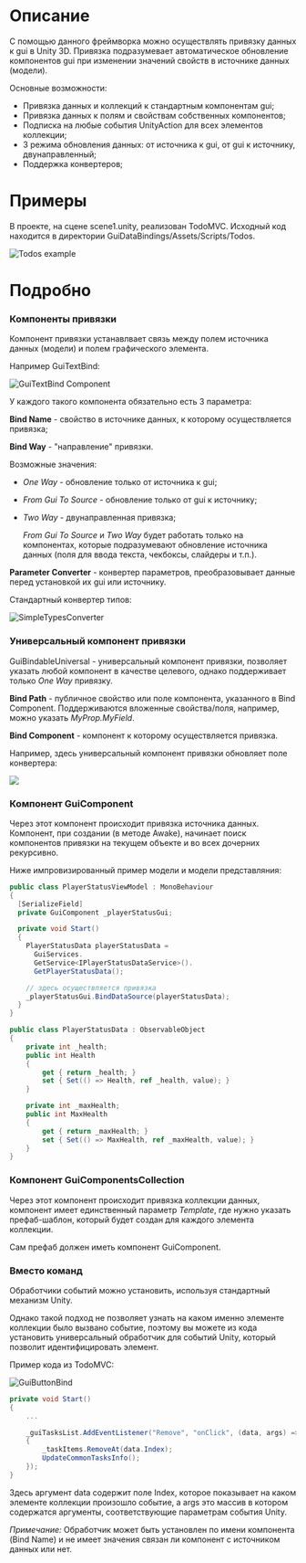 # Описание

С помощью данного фреймворка можно осуществлять привязку данных к gui в Unity 3D. Привязка подразумевает автоматическое обновление компонентов gui при изменении значений свойств в источнике данных (модели).

Основные возможности:

-   Привязка данных и коллекций к стандартным компонентам gui;
-   Привязка данных к полям и свойствам собственных компонентов;
-   Подписка на любые события UnityAction для всех элементов коллекции;
-   3 режима обновления данных: от источника к gui, от gui к источнику, двунаправленный;
-   Поддержка конвертеров;

# Примеры

В проекте, на сцене scene1.unity, реализован TodoMVC. Исходный код находится в директории GuiDataBindings/Assets/Scripts/Todos.

![Todos example](http://i.imgur.com/nrRZoU6.png])

# Подробно

### Компоненты привязки

Компонент привязки устанавлвает связь между полем источника данных (модели) и полем графического элемента.

Например GuiTextBind:

![GuiTextBind Component](http://i.imgur.com/yHSWoPo.png)

У каждого такого компонента обязательно есть 3 параметра:

**Bind Name** - свойство в источнике данных, к которому осуществляется привязка;

**Bind Way** - "направление" привязки.

Возможные значения:

-   _One Way_ - обновление только от источника к gui;
-   _From Gui To Source_ - обновление только от gui к источнику;
-   _Two Way_ - двунаправленная привязка;

    _From Gui To Source_ и _Two Way_ будет работать только на компонентах, которые подразумевают обновление источника данных (поля для ввода текста, чекбоксы, слайдеры и т.п.).

**Parameter Converter** - конвертер параметров, преобразовывает данные перед установкой их gui или источнику.

Стандартный конвертер типов:

![SimpleTypesConverter](http://i.imgur.com/Sld9vsF.png)

### Универсальный компонент привязки

GuiBindableUniversal - универсальный компонент привязки, позволяет указать любой компонент в качестве целевого, однако поддерживает только _One Way_ привязку.

**Bind Path** - публичное свойство или поле компонента, указанного в Bind Component. Поддерживаются вложенные свойства/поля, например, можно указать _MyProp.MyField_.

**Bind Component** - компонент к которому осуществляется привязка.

Например, здесь универсальный компонент привязки обновляет поле конвертера:

![](http://i.imgur.com/s4c3VyL.png)

### Компонент GuiComponent

Через этот компонент происходит привязка источника данных. Компонент, при создании (в методе Awake), начинает поиск компонентов привязки на текущем объекте и во всех дочерних рекурсивно.

Ниже импровизированный пример модели и модели представляния:

```csharp
public class PlayerStatusViewModel : MonoBehaviour
{
  [SerializeField]
  private GuiComponent _playerStatusGui;

  private void Start()
  {
    PlayerStatusData playerStatusData =
      GuiServices.
      GetService<IPlayerStatusDataService>().
      GetPlayerStatusData();

    // здесь осуществляется привязка
    _playerStatusGui.BindDataSource(playerStatusData);
  }
}

public class PlayerStatusData : ObservableObject
{
    private int _health;
    public int Health
    {
        get { return _health; }
        set { Set(() => Health, ref _health, value); }
    }

    private int _maxHealth;
    public int MaxHealth
    {
        get { return _maxHealth; }
        set { Set(() => MaxHealth, ref _maxHealth, value); }
    }
}
```

### Компонент GuiComponentsCollection

Через этот компонент происходит привязка коллекции данных, компонент имеет единственный параметр _Template_, где нужно указать префаб-шаблон, который будет создан для каждого элемента коллекции.

Сам префаб должен иметь компонент GuiComponent.

### Вместо команд

Обработчики событий можно установить, используя стандартный механизм Unity.

Однако такой подход не позволяет узнать на каком именно элементе коллекции было вызвано событие, поэтому вы можете из кода установить универсальный обработчик для событий Unity, который позволит идентифицировать элемент.

Пример кода из TodoMVC:

![GuiButtonBind](http://i.imgur.com/uWDGlRd.png)

```csharp
private void Start()
{
    ...

    _guiTasksList.AddEventListener("Remove", "onClick", (data, args) =>
    {
        _taskItems.RemoveAt(data.Index);
        UpdateCommonTasksInfo();
    });
}
```

Здесь аргумент data содержит поле Index, которое показывает на каком элементе коллекции произошло событие, а args это массив в котором содержатся аргументы, соответствующие параметрам события Unity.

_Примечание:_ Обработчик может быть установлен по имени компонента (Bind Name) и не имеет значения связан ли компонент с источником данных или нет.
